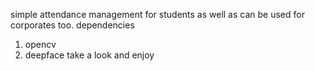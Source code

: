 simple attendance management for students as well as can be used for corporates too.
dependencies 
  1. opencv
  2. deepface
take a look and enjoy 
